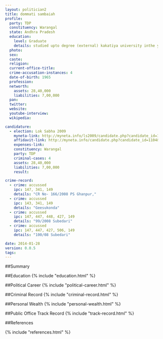 ```yaml
---
layout: politician2
title: dommati sambaiah
profile: 
  party: TDP
  constituency: Warangal
  state: Andhra Pradesh
  education: 
    level: Graduate
    details: studied upto degree (external) kakatiya university inthe year 1994
  photo: 
  sex: 
  caste: 
  religion: 
  current-office-title: 
  crime-accusation-instances: 4
  date-of-birth: 1965
  profession: 
  networth: 
    assets: 28,40,000
    liabilities: 7,00,000
  pan: 
  twitter: 
  website: 
  youtube-interview: 
  wikipedia: 

candidature: 
  - election: Lok Sabha 2009
    myneta-link: http://myneta.info/ls2009/candidate.php?candidate_id=1104
    affidavit-link: http://myneta.info/candidate.php?candidate_id=1104&scan=original
    expenses-link: 
    constituency: Warangal 
    party: TDP
    criminal-cases: 4
    assets: 28,40,000
    liabilities: 7,00,000
    result:  

crime-record: 
  - crime: accussed
    ipc: 147, 341, 149
    details: "CR No- 166/2008 PS Ghanpur," 
  - crime: accussed
    ipc: 143, 341, 149
    details: "Geesukonda" 
  - crime: accussed
    ipc: 147, 447, 448, 427, 149
    details: "99/2008 Subedari" 
  - crime: accussed
    ipc: 147, 447, 427, 506, 149
    details: "100/08 Subedari" 

date: 2014-01-28
version: 0.0.5
tags: 
---
```

##Summary


##Education
{% include "education.html" %}


##Political Career
{% include "political-career.html" %}


##Criminal Record
{% include "criminal-record.html" %}


##Personal Wealth
{% include "personal-wealth.html" %}


##Public Office Track Record
{% include "track-record.html" %}


##References


{% include "references.html" %}